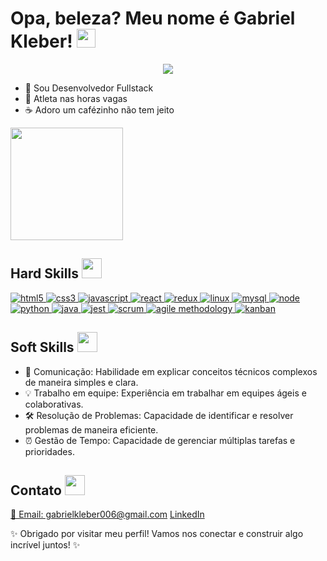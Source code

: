 <h1> Opa, beleza? Meu nome é Gabriel Kleber! <img src="https://raw.githubusercontent.com/MartinHeinz/MartinHeinz/master/wave.gif" width="30px"> </h1>

<p align="center">
  <a href="https://github.com/DenverCoder1/readme-typing-svg"><img src="https://readme-typing-svg.herokuapp.com?font=IBM+Plex+Sans&color=abcdef&size=20&lines=Bem-vindo+ao+meu+perfil+do+GitHub!;Sou+especialista+em+desenvolvimento+web.;" /></a>
</p>

- 💼 Sou Desenvolvedor Fullstack
- 💪 Atleta nas horas vagas
- ☕ Adoro um cafézinho não tem jeito

<div align="left">
  <a href="https://github.com/GabrielxKJ">
    <img height="180em" src="https://github-readme-stats.vercel.app/api?username=GabrielxKJ&show_icons=true&theme=dracula&include_all_commits=true&count_private=true"/>
  </a>
</div>

<h2> Hard Skills <img src="https://media2.giphy.com/media/QssGEmpkyEOhBCb7e1/giphy.gif?cid=ecf05e47a0n3gi1bfqntqmob8g9aid1oyj2wr3ds3mg700bl&rid=giphy.gif" width="32px"> </h2>

<a href="" target="_blank">
  <img alt="html5" src="https://img.shields.io/badge/html_5-E34F26?style=for-the-badge&logo=html5&logoColor=white">
</a>
<a href="" target="_blank">
  <img alt="css3" src="https://img.shields.io/badge/css_3-1572B6?style=for-the-badge&logo=css3&logoColor=white">
</a>
<a href="" target="_blank">
  <img alt="javascript" src="https://img.shields.io/badge/javascript-F7DF1E?style=for-the-badge&logo=javascript&logoColor=black">
</a>
<a href="" target="_blank">
  <img alt="react" src="https://img.shields.io/badge/react-61DAFB?style=for-the-badge&logo=react&logoColor=black">
</a>
<a href="" target="_blank">
  <img alt="redux" src="https://img.shields.io/badge/redux-764ABC?style=for-the-badge&logo=redux&logoColor=white">
</a>
<a href="" target="_blank">
  <img alt="linux" src="https://img.shields.io/badge/Linux-FCC624?style=for-the-badge&logo=linux&logoColor=black">
</a>
<a href="" target="_blank">
  <img alt="mysql" src="https://img.shields.io/badge/MySQL-00000F?style=for-the-badge&logo=mysql&logoColor=white">
</a>
<a href="" target="_blank">
  <img alt="node" src="https://img.shields.io/badge/Node.js-43853D?style=for-the-badge&logo=node.js&logoColor=white">
</a>
<a href="" target="_blank">
  <img alt="python" src="https://img.shields.io/badge/Python-3776AB?style=for-the-badge&logo=python&logoColor=white">
</a>
<a href="" target="_blank">
  <img alt="java" src="https://img.shields.io/badge/Java-ED8B00?style=for-the-badge&logo=openjdk&logoColor=white">
</a>
<a href="" target="_blank">
  <img alt="jest" src="https://img.shields.io/badge/jest-C21325?style=for-the-badge&logo=jest&logoColor=white">
</a>
<a href="" target="_blank">
  <img alt="scrum" src="https://img.shields.io/badge/scrum-1572B6?style=for-the-badge">
</a>
<a href="" target="_blank">
  <img alt="agile methodology" src="https://img.shields.io/badge/agile_methodology-239120?style=for-the-badge">
</a>
<a href="">
  <img alt="kanban" src="https://img.shields.io/badge/kanban-CC2927?style=for-the-badge">
</a>

<h2> Soft Skills <img src="https://media.giphy.com/media/l0ExdMHUDKteztyfe/giphy.gif" width="32px"> </h2>
<ul>
  <li>🤝 Comunicação: Habilidade em explicar conceitos técnicos complexos de maneira simples e clara.</li>
  <li>💡 Trabalho em equipe: Experiência em trabalhar em equipes ágeis e colaborativas.</li>
  <li>🛠️ Resolução de Problemas: Capacidade de identificar e resolver problemas de maneira eficiente.</li>
  <li>⏰ Gestão de Tempo: Capacidade de gerenciar múltiplas tarefas e prioridades.</li>
</ul>


<h2> Contato <img src="https://media.giphy.com/media/xT9IgzoKnwFNmISR8I/giphy.gif" width="32px"> </h2>
<p>
  <a href="">📧 Email: gabrielkleber006@gmail.com</a>
  <a href="https://www.linkedin.com/in/gabriel-kleber-jacques/">LinkedIn</a>
</p>

✨ Obrigado por visitar meu perfil! Vamos nos conectar e construir algo incrível juntos! ✨
